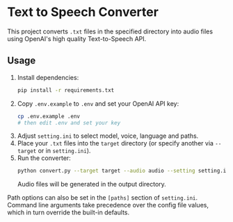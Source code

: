 # Text to Speech Converter

This project converts `.txt` files in the specified directory into audio files using OpenAI's high quality Text-to-Speech API.

## Usage

1. Install dependencies:
   ```bash
   pip install -r requirements.txt
   ```
2. Copy `.env.example` to `.env` and set your OpenAI API key:
   ```bash
   cp .env.example .env
   # then edit .env and set your key
   ```
3. Adjust `setting.ini` to select model, voice, language and paths.
4. Place your `.txt` files into the `target` directory (or specify another via `--target` or in `setting.ini`).
5. Run the converter:
   ```bash
   python convert.py --target target --audio audio --setting setting.ini
   ```
   Audio files will be generated in the output directory.

Path options can also be set in the `[paths]` section of `setting.ini`. Command
line arguments take precedence over the config file values, which in turn
override the built-in defaults.

